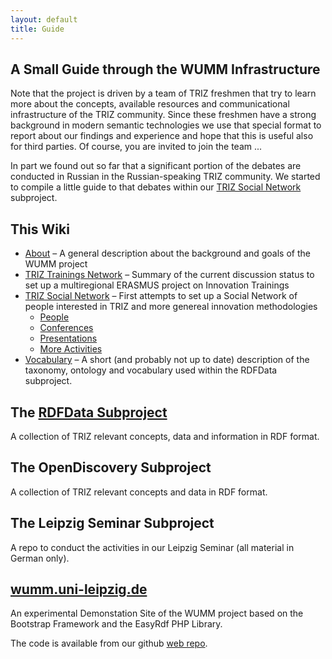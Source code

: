 ```yaml
---
layout: default
title: Guide
---
```


A Small Guide through the WUMM Infrastructure
------------------------------

Note that the project is driven by a team of TRIZ freshmen that try to learn
more about the concepts, available resources and communicational
infrastructure of the TRIZ community.  Since these freshmen have a strong
background in modern semantic technologies we use that special format to
report about our findings and experience and hope that this is useful also for
third parties.  Of course, you are invited to join the team ...

In part we found out so far that a significant portion of the debates are
conducted in Russian in the Russian-speaking TRIZ community. We started to
compile a little guide to that debates within our [TRIZ Social Network](TSN
"wikilink") subproject.

## This Wiki
* [About](About "wikilink") &ndash; A general description about the background
  and goals of the WUMM project  
* [TRIZ Trainings Network](TTN "wikilink") &ndash; Summary of the current
  discussion status to set up a multiregional ERASMUS project on Innovation
  Trainings
* [TRIZ Social Network](TSN "wikilink") &ndash; First attempts to set up a
  Social Network of people interested in TRIZ and more genereal innovation
  methodologies
  * [People](http://wumm.uni-leipzig.de/people.php)
  * [Conferences](http://wumm.uni-leipzig.de/conferences.php)
  * [Presentations](http://wumm.uni-leipzig.de/presentations.php)
  * [More Activities](Activities "wikilink")
* [Vocabulary](Ontology "wikilink") &ndash; A short (and probably not up to
  date) description of the taxonomy, ontology and vocabulary used within the
  RDFData subproject. 

## The [RDFData Subproject](https://github.com/wumm-project/RDFData)

A collection of TRIZ relevant concepts, data and information in RDF format.

## The OpenDiscovery Subproject

A collection of TRIZ relevant concepts and data in RDF format.

## The Leipzig Seminar Subproject

A repo to conduct the activities in our Leipzig Seminar (all material in
German only). 

## [wumm.uni-leipzig.de](http://wumm.uni-leipzig.de)

An experimental Demonstation Site of the WUMM project based on the Bootstrap
Framework and the EasyRdf PHP Library.

The code is available from our github
[web repo](https://github.com/wumm-project/web).



